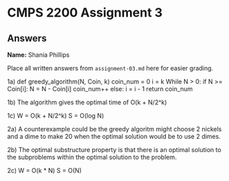 # CMPS 2200 Assignment 3
## Answers

**Name:** Shania Phillips 


Place all written answers from `assignment-03.md` here for easier grading.

1a) 
def greedy_algorithm(N, Coin, k)
coin_num = 0
i = k
While N > 0:
  if N >= Coin[i]:
    N = N - Coin[i]
    coin_num++
  else:
    i = i - 1
return coin_num

1b) The algorithm gives the optimal time of O(k + N/2^k)

1c) W = O(k + N/2^k)
    S = O(log N)

2a) A counterexample could be the greedy algoritm might choose 2 nickels and a dime to make 20 when the optimal solution would be to use 2 dimes.

2b) The optimal substructure property is that there is an optimal solution to the subproblems within the optimal solution to the problem. 

2c) W = O(k * N)
    S = O(N)




